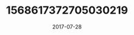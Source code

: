 ---
title: "1568617372705030219"
image: "2017-07-28 13.49.44 1568617372705030219_46248401"
date: "2017-07-28"
type: "photo"
---